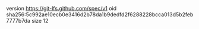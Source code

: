 version https://git-lfs.github.com/spec/v1
oid sha256:5c992ae10ecb0e3416d2b78da1b9dedfd2f6288228bcca013d5b2feb7777b7da
size 12
